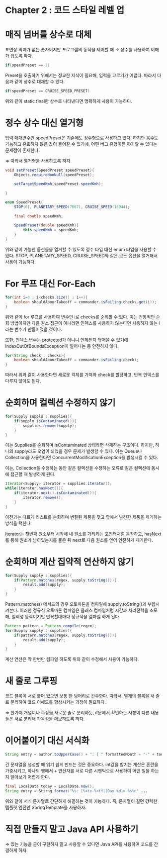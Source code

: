 # Chapter 2 : 코드 스타일 레벨 업

# 매직 넘버를 상수로 대체

표면상 의미가 없는 숫자이지만 프로그램의 동작을 제어할 때 → 상수를 사용하여 이해가 쉽도록 하자.

```java
if(speedPreset == 2)
```

Preset을 호출하기 위해서는 정교한 지식이 필요해, 입력을 고르기가 어렵다. 따라서 다음과 같이 상수로 대체할 수 있다.

```java
if(speedPreset == CRUISE_SPEED_PRESET)
```

위와 같이 static final한 상수로 나타낸다면 명확하게 사용이 가능하다.

# 정수 상수 대신 열거형

입력 매개변수인 speedPreset은 기존에도 정수형으로 사용하고 있다. 하지만 음수도 가능하고 유효하지 않은 값이 들어갈 수 있기에, 어떤 버그 유형이든 야기할 수 있다는 문제점이 존재한다.

⇒ 따라서 열거형을 사용하도록 하자

```java
void setPreset(SpeedPreset speedPreset){
	Objects.requireNonNull(speedPreset);
	
	setTargetSpeedKmh(speedPreset.speedKmh);
	
}

enum SpeedPreset{
	STOP(0), PLANETARY_SPEED(7667), CRUISE_SPEED(16944);
	
	final double speedKmh;
	
	SpeedPreset(double speedKmh){
		this.speedKmh = speedKmh;
	}
}
```

위와 같이 가능한 옵션들을 열거할 수 있도록 정수 타입 대신 enum 타입을 사용할 수 있다. STOP, PLANETARY_SPEED, CRUISE_SPEED와 같은 모든 옵션을 열거해서 사용이 가능하다.

# For 루프 대신 For-Each

```java
for(int i=0 ; i<checks.size() ; i++){
	boolean shouldAbourTakeoff = commander.isFailing(checks.get(i));
}
```

위와 같이 for 루프를 사용하여 변수인 i로 checks를 순회할 수 있다. 이는 전통적인 순회 방법이지만 다음 원소 접근이 아니라면 인덱스를 사용하지 않는다면 사용하지 않는 i라는 변수가 만들어졌을 것이다. 

또한, 인덱스 변수는 protected가 아니니 언제든지 덮어쓸 수 있기에 IndexOutOfBoundsException이 일어나는 등 안전하지 않다.

```java
for(String check : checks){
	boolean shouldAbourTakeoff = commander.isFailing(check);
}
```

따라서 위와 같이 사용한다면 새로운 객체를 가져와 check를 할당하고, 반복 인덱스를 다루지 않아도 된다. 

# 순회하며 컬렉션 수정하지 않기

```java
for(Supply supplu : supplies){
	if(supply.isContaminated()){
		supplies.remove(supply);
	}
}
```

이는 Supplies를 순회하며 isContaminated 상태라면 삭제하는 구조이다. 하지만, 하나의 supply라도 오염이 되었을 경우 문제가 발생할 수 있다. 이는 Queue나 Collection을 사용한다면 ConcurrentModificationException을 발생시킬 수 있다.

이는, Collection을 수정하는 동안 같은 컬렉션을 수정하는 오류로 같은 컬렉션에 동시에 접근할 때 발생하게 된다.

```java
Iterator<Supply> iterator = supplies.iterator();
while(iterator.hasNext()){
	if(iterator.next().isContaminated()){
		iterator.remove();
	}
}
```

이전과는 다르게 리스트를 순회하며 변질된 제품을 찾고 앞에서 발견한 제품을 제거하는 방식을 택한다.

Iterator는 첫번째 원소부터 시작해 내 원소를 가리키는 포인터처럼 동작하고, hasNext를 통해 원소가 남아있는지를 물은 뒤 next로 다음 원소를 얻어 안전하게 제거한다.

# 순회하며 계산 집약적 연산하지 않기

```java
for(Supply supply : supplies){
	if(Pattern.matches(regex, supply.toString())){
		result.add(supply);
	}
}
```

Pattern.matches() 메서드의 경우 오토마톤을 컴파일해 supply.toString()과 부합시켜본다. 이러한 정규식 오토마톤 컴파일은 클래스 컴파일처럼 시간과 처리전력을 소모해, 일회성 동작이지만 반복할대마다 정규식을 컴파일 하게 된다.

```java
Pattern pattern = Pattern.compile(regex);
for(Supply supply : supplies){
	if(pattern.matches(regex, supply.toString())){
		result.add(supply);
	}
}
```

계산 연산은 딱 한번만 컴파일 하도록 위와 같이 수정해서 사용이 가능하다. 

# 새 줄로 그루핑

코드 블록이 서로 붙어 있으면 보통 한 덩어리로 간주한다. 따라서, 별개의 블록을 새 줄로 분리하여 코드 이해도를 향상시키는 과정이 필요하다.

⇒ 한가지 개념이나 주장을 새로운 줄로 분리하듯, if문에서 확인하는 사항이 다른 내용들은 서로 분리해 가독성을 확보하도록 하자.

# 이어붙이기 대신 서식화

```java
String entry = author.toUpperCase() + ": { " formattedMonth + "-" + today.getDayofMonth() + "=" + today.getYear + "](Day " + (ChronoUnit.DAYS.between(start,today) +1 + ")> " + message + System.lineSeparator();
```

긴 문자열을 생성할 때 읽기 쉽게 만드는 것은 중요하다. int값을 합치는 계산은 혼란을 가중시키고, 하나의 행에서 + 연산자를 서로 다른 시맨틱으로 사용하여 어떤 일을 하는지 알아보기 어렵게 한다.

```java
final LocalData today = LocalDate.now();
String entry = Stirng.format("%s: [%<te-%<tY[(Day %d)> %s%n" ...
```

위와 같이 서식 문자열로 간단하게 해결하는 것이 가능하다. 즉, 문자열이 길면 강력한 템플릿 엔진인 SpringTemplate를 사용하자.

# 직접 만들지 말고 Java API 사용하기

⇒ 있는 기능을 굳이 구현하지 말고 사용할 수 있다면 Java API를 사용하여 코드를 간결하게 하자.
